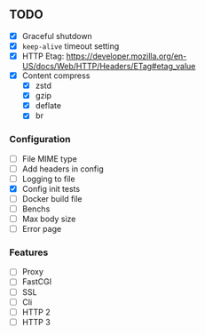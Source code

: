 ## TODO

-   [x] Graceful shutdown
-   [x] `keep-alive` timeout setting
-   [x] HTTP Etag: https://developer.mozilla.org/en-US/docs/Web/HTTP/Headers/ETag#etag_value
-   [x] Content compress
    -   [x] zstd
    -   [x] gzip
    -   [x] deflate
    -   [x] br

### Configuration

-   [ ] File MIME type
-   [ ] Add headers in config
-   [ ] Logging to file
-   [x] Config init tests
-   [ ] Docker build file
-   [ ] Benchs
-   [ ] Max body size
-   [ ] Error page

### Features

-   [ ] Proxy
-   [ ] FastCGI
-   [ ] SSL
-   [ ] Cli
-   [ ] HTTP 2
-   [ ] HTTP 3
